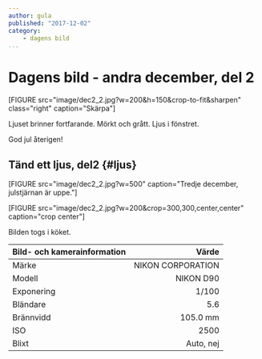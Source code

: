 ```yaml
---
author: gula
published: "2017-12-02"
category:
    - dagens bild
...
```

Dagens bild  - andra december, del 2
==================================

[FIGURE src="image/dec2_2.jpg?w=200&h=150&crop-to-fit&sharpen" class="right" caption="Skärpa"]


Ljuset brinner fortfarande. Mörkt och grått. Ljus i fönstret.



God jul återigen!


Tänd ett ljus, del2 {#ljus}
-----------------------------------

[FIGURE src="image/dec2_2.jpg?w=500" caption="Tredje december, julstjärnan är uppe."]


[FIGURE src="image/dec2_2.jpg?w=200&crop=300,300,center,center" caption="crop center"]

Bilden togs i köket.

| Bild- och kamerainformation | Värde |
| ----------------------------|-------------------:|
| Märke |	NIKON CORPORATION |
| Modell | NIKON D90 |
| Exponering |	1/100 |
| Bländare | 5.6 |
| Brännvidd | 105.0 mm |
| ISO | 2500 |
| Blixt | Auto, nej |
